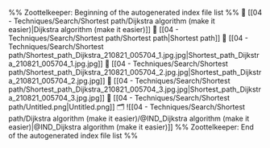 %% Zoottelkeeper: Beginning of the autogenerated index file list  %%
📄 [[04 - Techniques/Search/Shortest path/Dijkstra algorithm (make it easier)|Dijkstra algorithm (make it easier)]]
📄 [[04 - Techniques/Search/Shortest path/Shortest path|Shortest path]]
📄 [[04 - Techniques/Search/Shortest path/Shortest_path_Dijkstra_210821_005704_1.jpg.jpg|Shortest_path_Dijkstra_210821_005704_1.jpg.jpg]]
📄 [[04 - Techniques/Search/Shortest path/Shortest_path_Dijkstra_210821_005704_2.jpg.jpg|Shortest_path_Dijkstra_210821_005704_2.jpg.jpg]]
📄 [[04 - Techniques/Search/Shortest path/Shortest_path_Dijkstra_210821_005704_3.jpg.jpg|Shortest_path_Dijkstra_210821_005704_3.jpg.jpg]]
📄 [[04 - Techniques/Search/Shortest path/Untitled.png|Untitled.png]]
🗂️ ![[04 - Techniques/Search/Shortest path/Dijkstra algorithm (make it easier)/@IND_Dijkstra algorithm (make it easier)|@IND_Dijkstra algorithm (make it easier)]]
%% Zoottelkeeper: End of the autogenerated index file list  %%
